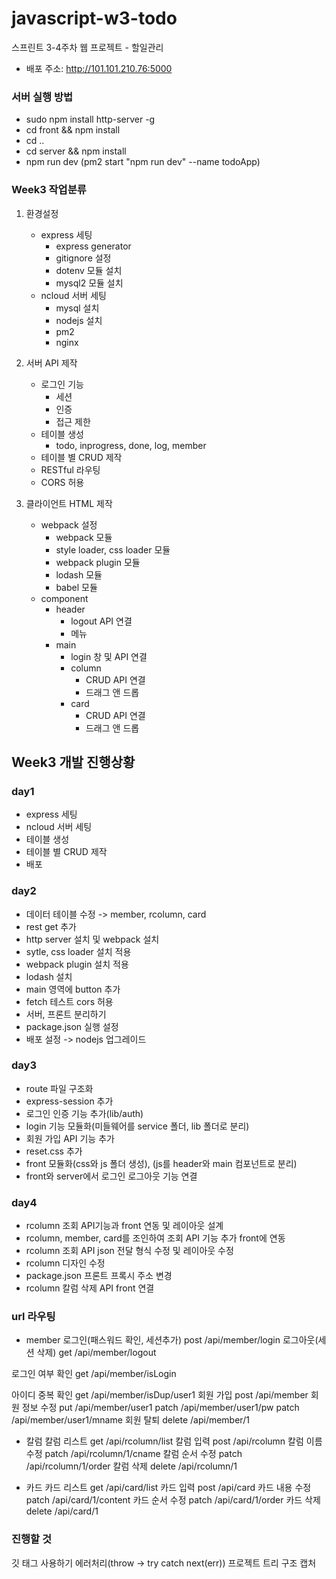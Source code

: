 # javascript-w3-todo
스프린트 3-4주차 웹 프로젝트 - 할일관리

- 배포 주소: http://101.101.210.76:5000

### 서버 실행 방법
- sudo npm install http-server -g
- cd front && npm install
- cd .. 
- cd server && npm install
- npm run dev (pm2 start "npm run dev" --name todoApp)

### Week3 작업분류
1. 환경설정
    - express 세팅
        - express generator
        - gitignore 설정
        - dotenv 모듈 설치
        - mysql2 모듈 설치
    - ncloud 서버 세팅
        - mysql 설치
        - nodejs 설치
        - pm2
        - nginx

2. 서버 API 제작
    - 로그인 기능
        - 세션
        - 인증
        - 접근 제한
    - 테이블 생성
        - todo, inprogress, done, log, member
    - 테이블 별 CRUD 제작
    - RESTful 라우팅
    - CORS 허용

3. 클라이언트 HTML 제작
    - webpack 설정
        - webpack 모듈
        - style loader, css loader 모듈
        - webpack plugin 모듈
        - lodash 모듈
        - babel 모듈
    - component
        - header
            - logout API 연결
            - 메뉴
        - main
            - login 창 및 API 연결
            - column
                - CRUD API 연결
                - 드래그 앤 드롭
            - card
                - CRUD API 연결
                - 드래그 앤 드롭

## Week3 개발 진행상황

### day1
- express 세팅
- ncloud 서버 세팅
- 테이블 생성
- 테이블 별 CRUD 제작
- 배포

### day2
- 데이터 테이블 수정 -> member, rcolumn, card
- rest get 추가
- http server 설치 및 webpack 설치
- sytle, css loader 설치 적용
- webpack plugin 설치 적용
- lodash 설치
- main 영역에 button 추가
- fetch 테스트 cors 허용
- 서버, 프론트 분리하기
- package.json 실행 설정
- 배포 설정 -> nodejs 업그레이드

### day3
- route 파일 구조화
- express-session 추가
- 로그인 인증 기능 추가(lib/auth)
- login 기능 모듈화(미들웨어를 service 폴더, lib 폴더로 분리)
- 회원 가입 API 기능 추가
- reset.css 추가
- front 모듈화(css와 js 폴더 생성), (js를 header와 main 컴포넌트로 분리)
- front와 server에서 로그인 로그아웃 기능 연결

### day4
- rcolumn 조회 API기능과 front 연동 및 레이아웃 설계
- rcolumn, member, card를 조인하여 조회 API 기능 추가 front에 연동
- rcolumn 조회 API json 전달 형식 수정 및 레이아웃 수정
- rcolumn 디자인 수정
- package.json 프론트 프록시 주소 변경
- rcolumn 칼럼 삭제 API front 연결


### url 라우팅

- member
로그인(패스워드 확인, 세션추가) post /api/member/login
로그아웃(세션 삭제) get /api/member/logout

로그인 여부 확인 get /api/member/isLogin

아이디 중복 확인 get /api/member/isDup/user1
회원 가입 post /api/member
회원 정보 수정 put /api/member/user1
            patch /api/member/user1/pw
            patch /api/member/user1/mname
회원 탈퇴 delete /api/member/1

- 칼럼
칼럼 리스트 get /api/rcolumn/list
칼럼 입력 post /api/rcolumn
칼럼 이름 수정 patch /api/rcolumn/1/cname
칼럼 순서 수정 patch /api/rcolumn/1/order
칼럼 삭제 delete /api/rcolumn/1

- 카드
카드 리스트 get /api/card/list
카드 입력 post /api/card
카드 내용 수정 patch /api/card/1/content
카드 순서 수정 patch /api/card/1/order
카드 삭제 delete /api/card/1

### 진행할 것
깃 태그 사용하기
에러처리(throw -> try catch next(err))
프로젝트 트리 구조 캡처
